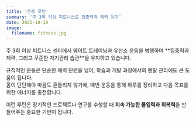 ```yaml
---
title: '운동 루틴'
summary: '주 3회 이상 피트니스로 집중력과 체력 유지'
date: 2025-10-10
image:
  filename: fitness.jpg
---
```


<div class="text-justify">
주 3회 이상 피트니스 센터에서 웨이트 트레이닝과 유산소 운동을 병행하며  
**집중력과 체력, 그리고 꾸준한 자기관리 습관**을 유지하고 있습니다.

규칙적인 운동은 단순한 체력 단련을 넘어, 학습과 개발 과정에서의 멘탈 관리에도 큰 도움이 됩니다.  
몸이 단단해야 마음도 흔들리지 않기에, 매번 운동을 통해 하루를 정리하고 다음 목표를 위한 에너지를 충전합니다.

이런 루틴은 장기적인 프로젝트나 연구를 수행할 때 **지속 가능한 몰입력과 회복력**을 만들어주는 중요한 기반이 됩니다.

</div>

